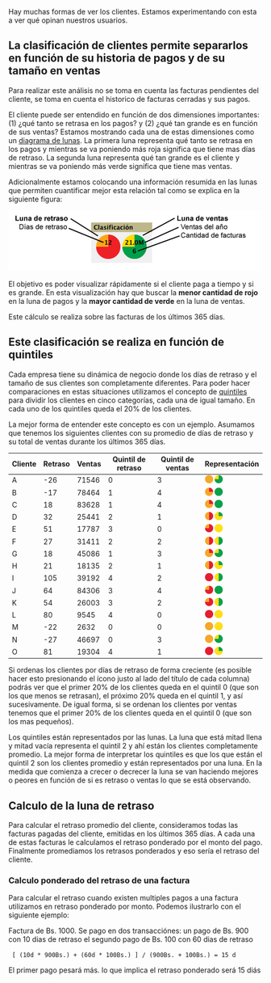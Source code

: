 Hay muchas formas de ver los clientes. Estamos experimentando con esta a
ver qué opinan nuestros
usuarios.

## La clasificación de clientes permite separarlos en función de su historia de pagos y de su tamaño en ventas

Para realizar este análisis no se toma en cuenta las facturas pendientes
del cliente, se toma en cuenta el historico de facturas cerradas y sus
pagos.

El cliente puede ser entendido en función de dos dimensiones
importantes: (1) ¿qué tanto se retrasa en los pagos? y (2) ¿qué tan
grande es en función de sus ventas? Estamos mostrando cada una de estas
dimensiones como un [diagrama de lunas](diagrama_de_lunas "wikilink").
La primera luna representa qué tanto se retrasa en los pagos y mientras
se va poniendo más roja significa que tiene mas días de retraso. La
segunda luna representa qué tan grande es el cliente y mientras se va
poniendo más verde significa que tiene mas ventas.

Adicionalmente estamos colocando una información resumida en las lunas
que permiten cuantificar mejor esta relación tal como se explica en la
siguiente figura:

![clasificacion-de-clientes.png](clasificacion-de-clientes.png
"clasificacion-de-clientes.png")

El objetivo es poder visualizar rápidamente si el cliente paga a tiempo
y si es grande. En esta visualización hay que buscar la **menor cantidad
de rojo** en la luna de pagos y la **mayor cantidad de verde** en la
luna de ventas.

Este cálculo se realiza sobre las facturas de los últimos 365 días.

## Este clasificación se realiza en función de quintiles

Cada empresa tiene su dinámica de negocio donde los días de retraso y el
tamaño de sus clientes son completamente diferentes. Para poder hacer
comparaciones en estas situaciones utilizamos el concepto de
[quintiles](http://es.wikipedia.org/wiki/Cuantil#Quintiles) para dividir
los clientes en cinco categorías, cada una de igual tamaño. En cada uno
de los quintiles queda el 20% de los clientes.

La mejor forma de entender este concepto es con un ejemplo. Asumamos que
tenemos los siguientes clientes con su promedio de días de retraso y su
total de ventas durante los últimos 365
días.

| Cliente | Retraso | Ventas | Quintil de retraso | Quintil de ventas | Representación                                                                                                                                     |
| ------- | ------- | ------ | ------------------ | ----------------- | -------------------------------------------------------------------------------------------------------------------------------------------------- |
| A       | \-26    | 71546  | 0                  | 3                 | ![delay-days-moon-16-0.png](delay-days-moon-16-0.png "delay-days-moon-16-0.png") ![sales-moon-16-3.png](sales-moon-16-3.png "sales-moon-16-3.png") |
| B       | \-17    | 78464  | 1                  | 4                 | ![delay-days-moon-16-1.png](delay-days-moon-16-1.png "delay-days-moon-16-1.png") ![sales-moon-16-4.png](sales-moon-16-4.png "sales-moon-16-4.png") |
| C       | 18      | 83628  | 1                  | 4                 | ![delay-days-moon-16-1.png](delay-days-moon-16-1.png "delay-days-moon-16-1.png") ![sales-moon-16-4.png](sales-moon-16-4.png "sales-moon-16-4.png") |
| D       | 32      | 25441  | 2                  | 1                 | ![delay-days-moon-16-2.png](delay-days-moon-16-2.png "delay-days-moon-16-2.png") ![sales-moon-16-1.png](sales-moon-16-1.png "sales-moon-16-1.png") |
| E       | 51      | 17787  | 3                  | 0                 | ![delay-days-moon-16-3.png](delay-days-moon-16-3.png "delay-days-moon-16-3.png") ![sales-moon-16-0.png](sales-moon-16-0.png "sales-moon-16-0.png") |
| F       | 27      | 31411  | 2                  | 2                 | ![delay-days-moon-16-2.png](delay-days-moon-16-2.png "delay-days-moon-16-2.png") ![sales-moon-16-2.png](sales-moon-16-2.png "sales-moon-16-2.png") |
| G       | 18      | 45086  | 1                  | 3                 | ![delay-days-moon-16-1.png](delay-days-moon-16-1.png "delay-days-moon-16-1.png") ![sales-moon-16-3.png](sales-moon-16-3.png "sales-moon-16-3.png") |
| H       | 21      | 18135  | 2                  | 1                 | ![delay-days-moon-16-2.png](delay-days-moon-16-2.png "delay-days-moon-16-2.png") ![sales-moon-16-1.png](sales-moon-16-1.png "sales-moon-16-1.png") |
| I       | 105     | 39192  | 4                  | 2                 | ![delay-days-moon-16-4.png](delay-days-moon-16-4.png "delay-days-moon-16-4.png") ![sales-moon-16-2.png](sales-moon-16-2.png "sales-moon-16-2.png") |
| J       | 64      | 84306  | 3                  | 4                 | ![delay-days-moon-16-3.png](delay-days-moon-16-3.png "delay-days-moon-16-3.png") ![sales-moon-16-4.png](sales-moon-16-4.png "sales-moon-16-4.png") |
| K       | 54      | 26003  | 3                  | 2                 | ![delay-days-moon-16-3.png](delay-days-moon-16-3.png "delay-days-moon-16-3.png") ![sales-moon-16-2.png](sales-moon-16-2.png "sales-moon-16-2.png") |
| L       | 80      | 9545   | 4                  | 0                 | ![delay-days-moon-16-4.png](delay-days-moon-16-4.png "delay-days-moon-16-4.png") ![sales-moon-16-0.png](sales-moon-16-0.png "sales-moon-16-0.png") |
| M       | \-22    | 2632   | 0                  | 0                 | ![delay-days-moon-16-0.png](delay-days-moon-16-0.png "delay-days-moon-16-0.png") ![sales-moon-16-0.png](sales-moon-16-0.png "sales-moon-16-0.png") |
| N       | \-27    | 46697  | 0                  | 3                 | ![delay-days-moon-16-0.png](delay-days-moon-16-0.png "delay-days-moon-16-0.png") ![sales-moon-16-3.png](sales-moon-16-3.png "sales-moon-16-3.png") |
| O       | 81      | 19304  | 4                  | 1                 | ![delay-days-moon-16-4.png](delay-days-moon-16-4.png "delay-days-moon-16-4.png") ![sales-moon-16-1.png](sales-moon-16-1.png "sales-moon-16-1.png") |

Si ordenas los clientes por días de retraso de forma creciente (es
posible hacer esto presionando el ícono justo al lado del título de cada
columna) podrás ver que el primer 20% de los clientes queda en el
quintil 0 (que son los que menos se retrasan), el próximo 20% queda en
el quintil 1, y así sucesivamente. De igual forma, si se ordenan los
clientes por ventas tenemos que el primer 20% de los clientes queda en
el quintil 0 (que son los mas pequeños).

Los quintiles están representados por las lunas. La luna que está mitad
llena y mitad vacía representa el quintil 2 y ahí están los clientes
completamente promedio. La mejor forma de interpretar los quintiles es
que los que están el quintil 2 son los clientes promedio y están
representados por una luna. En la medida que comienza a crecer o
decrecer la luna se van haciendo mejores o peores en función de si es
retraso o ventas lo que se está observando.

## Calculo de la luna de retraso

Para calcular el retraso promedio del cliente, consideramos todas las
facturas pagadas del cliente, emitidas en los últimos 365 días. A cada
una de estas facturas le calculamos el retraso ponderado por el monto
del pago. Finalmente promediamos los retrasos ponderados y eso sería el
retraso del cliente.

### Calculo ponderado del retraso de una factura

Para calcular el retraso cuando existen multiples pagos a una factura
utilizamos en retraso ponderado por monto. Podemos ilustrarlo con el
siguiente ejemplo:

Factura de Bs. 1000. Se pago en dos transacciónes: un pago de Bs. 900
con 10 dias de retraso el segundo pago de Bs. 100 con 60 dias de retraso

``` 
 [ (10d * 900Bs.) + (60d * 100Bs.) ] / (900Bs. + 100Bs.) = 15 d 
```

El primer pago pesará más. lo que implica el retraso ponderado será 15
diás
